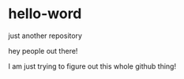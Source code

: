 # hello-word
just another repository

hey people out there!

I am just trying to figure out this whole github thing!
